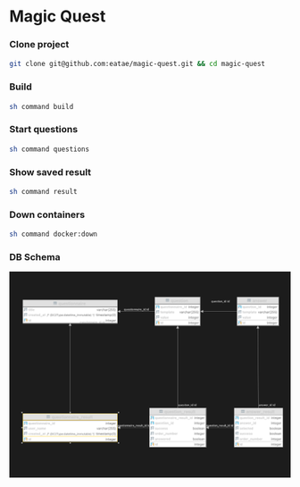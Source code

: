 # Magic Quest


### Clone project
```bash
git clone git@github.com:eatae/magic-quest.git && cd magic-quest
```

### Build
```bash
sh command build
```

### Start questions
```bash
sh command questions
```

### Show saved result
```bash
sh command result
```

### Down containers
```bash
sh command docker:down
```


### DB Schema
![schema](https://github.com/eatae/magic-quest/blob/8082c9a41a90d6550e9707e8dcb9e92a4982bf4a/docs/schema.png)
